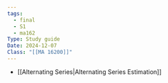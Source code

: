 ```yaml
---
tags:
  - final
  - S1
  - ma162
Type: Study guide
Date: 2024-12-07
Class: "[[MA 16200]]"
---
```

- [[Alternating Series|Alternating Series Estimation]]